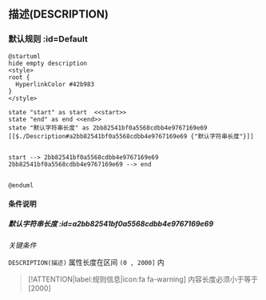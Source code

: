 ## 描述(DESCRIPTION) <!-- {docsify-ignore-all} -->

   

### 默认规则 :id=Default

```plantuml
@startuml
hide empty description
<style>
root {
  HyperlinkColor #42b983
}
</style>

state "start" as start  <<start>>
state "end" as end <<end>>
state "默认字符串长度" as 2bb82541bf0a5568cdbb4e9767169e69 [[$./Description#a2bb82541bf0a5568cdbb4e9767169e69 {"默认字符串长度"}]]


start --> 2bb82541bf0a5568cdbb4e9767169e69 
2bb82541bf0a5568cdbb4e9767169e69 --> end 


@enduml
```

#### 条件说明

##### 默认字符串长度 :id=a2bb82541bf0a5568cdbb4e9767169e69


*关键条件*


`DESCRIPTION(描述)` 属性长度在区间 `(0 , 2000]` 内

> [!ATTENTION|label:规则信息|icon:fa fa-warning]
> 内容长度必须小于等于[2000]







